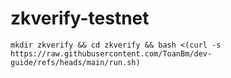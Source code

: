 # zkverify-testnet

```
mkdir zkverify && cd zkverify && bash <(curl -s https://raw.githubusercontent.com/ToanBm/dev-guide/refs/heads/main/run.sh)
```
